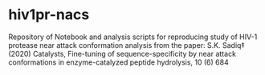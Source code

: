 # hiv1pr-nacs
Repository of Notebook and analysis scripts for reproducing study of HIV-1 protease near attack conformation analysis from the paper: S.K. Sadiq‡ (2020) Catalysts, Fine-tuning of sequence-specificity by near attack conformations in enzyme-catalyzed peptide hydrolysis, 10 (6) 684 
